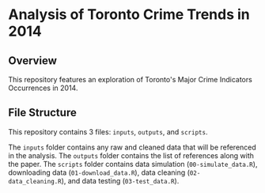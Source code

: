 # Analysis of Toronto Crime Trends in 2014

## Overview 

This repository features an exploration of Toronto's Major Crime Indicators Occurrences in 2014.

## File Structure

This repository contains 3 files: `inputs`, `outputs`, and `scripts`. 

The `inputs` folder contains any raw and cleaned data that will be referenced in the analysis. The `outputs` folder contains the list of references along with the paper. The `scripts` folder contains data simulation (`00-simulate_data.R`), downloading data (`01-download_data.R`), data cleaning (`02-data_cleaning.R`), and data testing (`03-test_data.R`).
